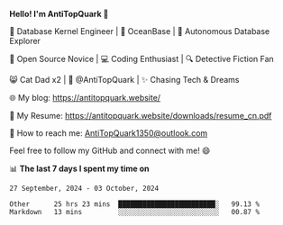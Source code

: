 
**Hello! I'm AntiTopQuark 👋**

🔧 Database Kernel Engineer | 🌊 OceanBase | 🤖 Autonomous Database Explorer

🌱 Open Source Novice | 💻 Coding Enthusiast | 🔍 Detective Fiction Fan

😸 Cat Dad x2 | 🎉 @AntiTopQuark | ✨ Chasing Tech & Dreams

🌐 My blog: https://antitopquark.website/

📄 My Resume: https://antitopquark.website/downloads/resume_cn.pdf

📧 How to reach me: AntiTopQuark1350@outlook.com

Feel free to follow my GitHub and connect with me! 😄

📊 **The last 7 days I spent my time on** 

<!--START_SECTION:waka-->
```text
27 September, 2024 - 03 October, 2024

Other      25 hrs 23 mins  ████████████████████████░   99.13 % 
Markdown   13 mins         ░░░░░░░░░░░░░░░░░░░░░░░░░   00.87 %
```
<!--END_SECTION:waka-->



